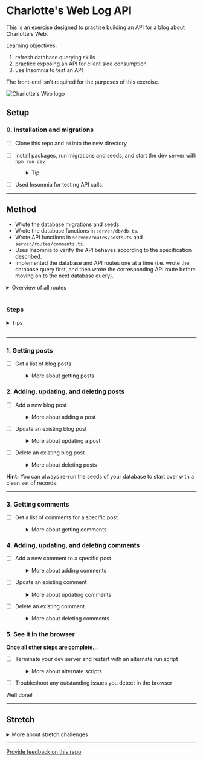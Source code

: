 # Charlotte's Web Log API

This is an exercise designed to practise building an API for a blog about Charlotte's Web.

Learning objectives:

1. refresh database querying skills
1. practice exposing an API for client side consumption
1. use Insomnia to test an API

The front-end isn't required for the purposes of this exercise.

![Charlotte's Web logo](charlottes-web.png)

## Setup

### 0. Installation and migrations

- [ ] Clone this repo and `cd` into the new directory
- [ ] Install packages, run migrations and seeds, and start the dev server with `npm run dev`
  <details style="padding-left: 2em">
    <summary>Tip</summary>

  Commands:

  ```sh
  npm install
  npm run knex migrate:latest
  npm run knex seed:run
  npm run dev
  ```

  </details>

- [ ] Used Insomnia for testing API calls.

---

## Method

- Wrote the database migrations and seeds.
- Wrote the database functions in `server/db/db.ts`.
- Wrote API functions in `server/routes/posts.ts` and `server/routes/comments.ts`.
- Uses Insomnia to verify the API behaves according to the specification described.
- Implemented the database and API routes one at a time (i.e. wrote the database query first, and then wrote the corresponding API route before moving on to the next database query).

<details>
  <summary>Overview of all routes</summary>

Here is a table of routes implemented as part of this exercise:

| METHOD | ENDPOINT                     | USAGE                                      | RETURNS                     |
| ------ | ---------------------------- | ------------------------------------------ | --------------------------- |
| GET    | `/v1/posts`                  | Get a list of blog posts                   | An array of blog posts      |
| POST   | `/v1/posts`                  | Add a new blog post                        | The newly created blog post |
| PATCH  | `/v1/posts/:id`              | Update an existing blog post               | The updated blog post       |
| DELETE | `/v1/posts/:id`              | Delete an existing blog post               | Nothing (status OK)         |
| GET    | `/v1/posts/:postId/comments` | Get a list of comments for a specific post | An array of comments        |
| POST   | `/v1/posts/:postId/comments` | Add a new comment to a specific post       | The newly created comment   |
| PATCH  | `/v1/comments/:commentId`    | Update an existing comment                 | The updated comment         |
| DELETE | `/v1/comments/:commentId`    | Delete an existing comment                 | Nothing (status OK)         |

In completing the exercise, the JSON responses conformed to formats in each step below.

</details>
<br  />

### Steps

<details>
  <summary>Tips</summary>

- Instead of using `res.render` I used `res.json`
- The database fields are snake_case, but the frontend fields are camelCase. To make this work, I made sure to convert the fields from snake_case to camelCase when sending from the server to the client, and camelCase to snake_case when posting to the server. I used the `as` keyword in the Knex `select` calls to control the names of the properties that came back from the queries.
- The data will need to be typed. Depending on how you code the backend, you may need to use different types to those already in the folder 'common', as these types are in camelCase for the frontend.
- Types for promises (such as those returned from `db` functions) can be written like `Promise<___>`, with the type for the expected result written inside the angle brackets `<>`. An example of this would be `Promise<Post[]>` for a promise that results in an array of Posts.

</details>
<br />

---

### 1. Getting posts

- [ ] Get a list of blog posts
  <details style="padding-left: 2em">
    <summary>More about getting posts</summary>
    
    Request type and route:<br />
    **GET `/v1/posts`**

  Response:

  ```json
  [
    {
      "id": 123,
      "title": "Blog day 1",
      "dateCreated": 1495083077243,
      "text": "Today is a good day."
    }
  ]
  ```

  The above is an example of the structure of the response, not the actual data you will see on a successful request. Take note of the `[]` around the object, telling us that we have an array of posts (an array of one, in this case). Note also that `dateCreated` is in camelCase, rather than snake_case. Our actual responses will contain different data, but should have the same structure in order to work.
  </details>

### 2. Adding, updating, and deleting posts

- [ ] Add a new blog post
  <details style="padding-left: 2em">
    <summary>More about adding a post</summary>
    
    Request type and route:<br />
    **POST `/v1/posts`**

  Request body:

  ```json
  {
    "title": "This is my post",
    "text": "I like how I can post."
  }
  ```

  Response:

  ```json
  {
    "id": 144,
    "title": "This is my post",
    "dateCreated": 1495083077243,
    "text": "I like how I can post."
  }
  ```

  **Hint:** What does the `insert` knex method return by default? How might we use [the `returning` knex method](https://knexjs.org/guide/query-builder.html#returning) to get more useful data?

  Alternately, upon a successful insertion, we could reconstruct the record based on the details given to the route, plus the default information returned from the database insertion.
  </details>

- [ ] Update an existing blog post
  <details style="padding-left: 2em">
    <summary>More about updating a post</summary>
    
    Request type and route:<br />
    **PATCH `/v1/posts/:id`**

  Request body:

  ```json
  {
    "title": "This is my updated post",
    "text": "I like how I can update posts."
  }
  ```

  Response:

  ```json
  {
    "id": 124,
    "title": "This is my updated post",
    "dateCreated": 1495083077243,
    "text": "I like how I can update posts."
  }
  ```

  </details>

- [ ] Delete an existing blog post
  <details style="padding-left: 2em">
    <summary>More about deleting posts</summary>
    
    Request type and route:<br />
    **DELETE `/v1/posts/:id`**

  Response: Nothing (status 200 - OK)

  As the Comments table has a field called `post_id` that `references` the Posts table, you will also need to delete any comments with a foreign key matching that post.

  Comments won't be able to reference a Post that doesn't exist!
  </details>

**Hint:** You can always re-run the seeds of your database to start over with a clean set of records.

---

### 3. Getting comments

- [ ] Get a list of comments for a specific post
  <details style="padding-left: 2em">
    <summary>More about getting comments</summary>
    
    Request type and route:<br />
    **GET `/v1/posts/:postId/comments`**

  Response:

  ```json
  [
    {
      "id": 1,
      "postId": 123,
      "datePosted": 1495083077243,
      "comment": "Great blog"
    },
    {
      "id": 2,
      "postId": 123,
      "datePosted": 1495083077243,
      "comment": "Really Great blog"
    }
  ]
  ```

  </details>

### 4. Adding, updating, and deleting comments

- [ ] Add a new comment to a specific post
  <details style="padding-left: 2em">
    <summary>More about adding comments</summary>
    
    Request type and route:<br />
    **POST `/v1/posts/:postId/comments`**

  Request body:

  ```json
  {
    "comment": "I enjoyed this post."
  }
  ```

  Response:

  ```json
  {
    "id": 4,
    "postId": 123,
    "datePosted": 1495083077243,
    "comment": "I enjoyed this post."
  }
  ```

  </details>

- [ ] Update an existing comment
  <details style="padding-left: 2em">
    <summary>More about updating comments</summary>
    
    Request type and route:<br />
    **PATCH `/v1/comments/:commentId`**

  Request body:

  ```json
  {
    "comment": "I really enjoyed this post."
  }
  ```

  Response:

  ```json
  {
    "id": 2,
    "postId": 123,
    "datePosted": 1495083077243,
    "comment": "I really enjoyed this post."
  }
  ```

  </details>

- [ ] Delete an existing comment
  <details style="padding-left: 2em">
    <summary>More about deleting comments</summary>
    
    Request type and route:<br />
    **DELETE `/v1/comments/:commentId`**

  Response: Nothing (status OK)
  </details>

### 5. See it in the browser

**Once all other steps are complete...**

- [ ] Terminate your dev server and restart with an alternate run script
  <details style="padding-left: 2em">
    <summary>More about alternate scripts</summary>

  `npm run dev:all`

  Visit [http://localhost:5173](http://localhost:5173) and see Charlotte's Web Log in action. You may find that there are a couple things that didn't turn out as you expected, or everything might be perfect!
  </details>

- [ ] Troubleshoot any outstanding issues you detect in the browser

Well done!

---

## Stretch

<details>
  <summary>More about stretch challenges</summary>

- Write some tests for your API routes using `supertest`
- Add the ability to like / dislike comments (once you have done the migrations/seeds/queries/api routes, you will need to write some front end `api` functions and `React` components to display these - have a particular look at the `client/api/index.ts` and `client/components/Post.tsx` for pointers on how to add client side API routes and front end components)
- Remember converting snake_case into camelCase for some db field names? This works well when converting just one or two, but could be troublesome with many. Try using an external library to handle this. You may find the following links useful: - https://www.npmjs.com/package/camelcase-keys - https://lodash.com/docs/4.17.4#camelCase - https://lodash.com/docs/4.17.4#snakeCase - https://lodash.com/docs/4.17.11#mapKeys
</details>

---

[Provide feedback on this repo](https://docs.google.com/forms/d/e/1FAIpQLSfw4FGdWkLwMLlUaNQ8FtP2CTJdGDUv6Xoxrh19zIrJSkvT4Q/viewform?usp=pp_url&entry.1958421517=charlottes-web-log-api)
